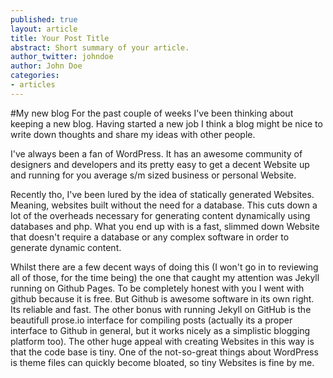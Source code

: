 ```yaml
---
published: true
layout: article
title: Your Post Title
abstract: Short summary of your article.
author_twitter: johndoe
author: John Doe
categories:
- articles
---
```


#My new blog
For the past couple of weeks I've been thinking about keeping a new blog. Having started a new job I think a blog might be nice to write down thoughts and share my ideas with other people.

I've always been a fan of WordPress. It has an awesome community of designers and developers and its pretty easy to get a decent Website up and running for you average s/m sized business or personal Website. 

Recently tho, I've been lured by the idea of statically generated Websites. Meaning, websites built without the need for a database. This cuts down a lot of the overheads necessary for generating content dynamically using databases and php. What you end up with is a fast, slimmed down Website that doesn't require a database or any complex software in order to generate dynamic content.

Whilst there are a few decent ways of doing this (I won't go in to reviewing all of those, for the time being) the one that caught my attention was Jekyll running on Github Pages. To be completely honest with you I went with github because it is free. But Github is awesome software in its own right. Its reliable and fast. The other bonus with running Jekyll on GitHub is the beautifull prose.io interface for compiling posts (actually its a proper interface to Github in general, but it works nicely as a simplistic blogging platform too). The other huge appeal with creating Websites in this way is that the code base is tiny. One of the not-so-great things about WordPress is theme files can quickly become bloated, so tiny Websites is fine by me.

